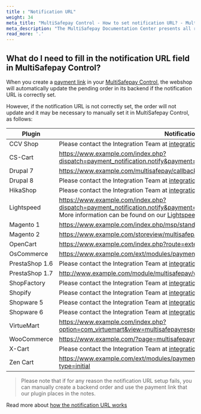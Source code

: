 ```yaml
---
title : "Notification URL"
weight: 34
meta_title: "MultiSafepay Control - How to set notification URL? - MultiSafepay Docs"
meta_description: "The MultiSafepay Documentation Center presents all relevant information about our Plugins and API. You can also find support pages for payment methods, tools and general questions as well as the contact details of our Support and Integration Teams."
read_more: '.'
---
```

## What do I need to fill in the notification URL field in MultiSafepay Control?

When you create a [payment link](/tools/multisafepay-control/manually-generated-payment-link) in your [MultiSafepay Control](https://merchant.multisafepay.com), the webshop will automatically update the pending order in its backend if the notification URL is correctly set.

However, if the notification URL is not correctly set, the order will not update and it may be necessary to manually set it in MultiSafepay Control, as follows:

| Plugin | Notification URL                  |
|----------|-----------------------|
| CCV Shop     | Please contact the Integration Team at <integration@multisafepay.com>            |
| CS-Cart    | https://www.example.com/index.php?dispatch=payment_notification.notify&payment=multisafepay_ideal            |
| Drupal 7     | https://www.example.com/multisafepay/callback                 |
| Drupal 8     |Please contact the Integration Team at <integration@multisafepay.com>        |
| HikaShop    | Please contact the Integration Team at <integration@multisafepay.com>           |
| Lightspeed    | https://www.example.com/index.php?dispatch=payment_notification.notify&payment=multisafepay_ideal<br>  More information can be found on our [Lightspeed plugin FAQ](/integrations/hosted/lightspeed_core/faq/)          |
| Magento 1    | https://www.example.com/index.php/msp/standard/notification           |
| Magento 2    | https://www.example.com/storeview/multisafepay/connect/notification          |
| OpenCart    | https://www.example.com/index.php?route=extension/payment/multisafepay/callback          |
| OsCommerce     | https://www.example.com/ext/modules/payment/multisafepay/notify.php                 |
| PrestaShop 1.6     | Please contact the Integration Team at <integration@multisafepay.com>                   |
|PrestaShop 1.7   |  http://www.example.com/module/multisafepay/validation              |
| ShopFactory     | Please contact the Integration Team at <integration@multisafepay.com>                   |
| Shopify     | Please contact the Integration Team at <integration@multisafepay.com>               |
| Shopware 5  | Please contact the Integration Team at <integration@multisafepay.com>            |
| Shopware 6     | Please contact the Integration Team at <integration@multisafepay.com>                 |
| VirtueMart     | https://www.example.com/index.php?option=com_virtuemart&view=multisafepayresponse&mode=notify&type=initial&task=notify          |
| WooCommerce    | https://www.example.com/?page=multisafepaynotify |
| X-Cart   | Please contact the Integration Team at <integration@multisafepay.com> |
| Zen Cart    | https://www.example.com/ext/modules/payment/multisafepay/notify_checkout.php?type=initial |


> Please note that if for any reason the notification URL setup fails, you can manually create a backend order and use the payment link that our plugin places in the notes.


Read more about [how the notification URL works](/faq/api/how-does-the-notification-url-work)


